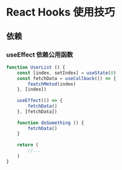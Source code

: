 # React Hooks 使用技巧

## 依赖

### useEffect 依赖公用函数

```jsx
function UserList () {
    const [index, setIndex] = useState(0)
    const fetchData = useCallback(() => {
        featchMetod(index)
    }, [index])
    
    useEffect(() => {
        fetchData()
    }, [fetchData])
    
    function doSomething () {
        fetchData()
    }
    
    return (
    	//...
    )
}
```

